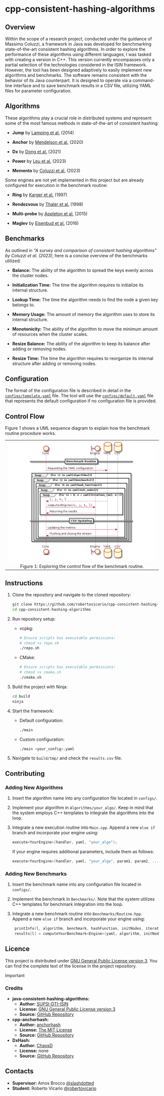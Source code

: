 # cpp-consistent-hashing-algorithms

## Overview

Within the scope of a research project, conducted under the guidance of Massimo Coluzzi, a framework in Java was developed for benchmarking state-of-the-art consistent hashing algorithms. In order to explore the performance of these algorithms using different languages, I was tasked with creating a version in C++. This version currently encompasses only a partial selection of the technologies considered in the ISIN framework. However, the tool has been designed adaptively to easily implement new algorithms and benchmarks. The software remains consistent with the behavior of its Java counterpart. It is designed to operate via a command-line interface and to save benchmark results in a CSV file, utilizing YAML files for parameter configuration.

## Algorithms

These algorithms play a crucial role in distributed systems and represent some of
the most famous methods in state-of-the-art of consistent hashing:

- **Jump** by [Lamping et al.](https://arxiv.org/pdf/1406.2294.pdf) (2014)

- **Anchor** by [Mendelson et al.](https://arxiv.org/pdf/1812.09674.pdf) (2020)

- **Dx** by [Dong et al.](https://arxiv.org/pdf/2107.07930.pdf) (2021)

- **Power** by [Leu et al.](https://arxiv.org/pdf/2307.12448.pdf) (2023)

- **Memento** by [Coluzzi et al.](https://arxiv.org/pdf/2306.09783.pdf) (2023)

Some engines are not yet implemented in this project but are already configured for execution in the benchmark routine:

- **Ring** by [Karger et al.](https://dl.acm.org/doi/pdf/10.1145/258533.258660) (1997)

- **Rendezvous** by [Thaler et al.](https://d1wqtxts1xzle7.cloudfront.net/96307627/HRW98-libre.pdf?1671926741=&response-content-disposition=inline%3B+filename%3DUsing_name_based_mappings_to_increase_hi.pdf&Expires=1722682933&Signature=KP~csPgAHOx1QdFc48jOrZfYACTMopMFA28GHrrYQyaCG8Nw6f7IF2YukI2TUtniWTBny91j3hCaOPORnepii8xX-x~hXmNzDo8Pl1CvLqJRW12R6Vs0l-8c5eDagrCocrJ99NhEY-6JnxK6YVZwahZC-1~Src95qhbEh26Pf6EZ1KlU-vP2UZV-nRi8ScXIx3OOmzBW0G-szp92d0ctryZVevPL6Qc2gURfhMdVozFiI0yNZXu3U3IK6XgzNgq4323gwM7nMlscYxQ6Xefikqq~HjCtAkxrPaZnmYA4h5nj9qLvCj4zvChm492AYJzRpWNnewph-s3XLpkALFVDCA&Key-Pair-Id=APKAJLOHF5GGSLRBV4ZA) (1998)

- **Multi-probe** by [Appleton et al.](https://arxiv.org/pdf/1505.00062) (2015)

- **Maglev** by [Eisenbud et al.](https://www.usenix.org/sites/default/files/nsdi16-paper-eisenbud-update.pdf) (2016)

## Benchmarks

As outlined in _"A survey and comparison of consistent hashing algorithms" by Coluzzi et al. (2023)_, here is a concise overview of the benchmarks utilized:

- **Balance:** The ability of the algorithm to spread the keys evenly across the cluster nodes.

- **Initialization Time:** The time the algorithm requires to initialize its internal structure.

- **Lookup Time:** The time the algorithm needs to find the node a given key belongs to.

- **Memory Usage:** The amount of memory the algorithm uses to store its internal structure.

- **Monotonicity:** The ability of the algorithm to move the minimum amount of resources when the cluster scales.

- **Resize Balance:** The ability of the algorithm to keep its balance after adding or removing nodes.

- **Resize Time:** The time the algorithm requires to reorganize its internal structure after adding or removing nodes.

## Configuration

The format of the configuration file is described in detail in the [`configs/template.yaml`](configs/template.yaml) file. The tool will use the [`configs/default.yaml`](configs/default.yaml) file that represents the default configuration if no configuration file is provided.

## Control Flow

Figure 1 shows a UML sequence diagram to explain how the benchmark routine procedure works.

<table>
    <tr>
        <td><img src="https://raw.githubusercontent.com/robertovicario/cpp-consistent-hashing-algorithms/main/docs/Control_Flow.png" alt="Control_Flow" width=512></td>
    </tr>
    <tr>
        <td align="center">Figure 1: Exploring the control flow of the benchmark routine.</td>
    </tr>
</table>

## Instructions

1. Clone the repository and navigate to the cloned repository:

    ```sh
    git clone https://github.com/robertovicario/cpp-consistent-hashing-algorithms.git
    cd cpp-consistent-hashing-algorithms
    ```

2. Run repository setup:

   - vcpkg:
   
       ```sh
       # Ensure scripts has executable permissions:
       # chmod +x repo.sh
       ./repo.sh
       ```
     
   - CMake:
   
       ```sh
       # Ensure scripts has executable permissions:
       # chmod +x cmake.sh
       ./cmake.sh
       ```

3. Build the project with Ninja:

    ```sh
    cd build
    ninja
    ```

4. Start the framework:

   - Default configuration:
   
       ```sh
       ./main
       ```
   - Custom configuration:
   
       ```sh
       ./main <your_config>.yaml
       ```

5. Navigate to `build/tmp/` and check the `results.csv` file.

## Contributing

### Adding New Algorithms

1. Insert the algorithm name into any configuration file located in `configs/`.
2. Implement your algorithm in `Algorithms/your_algo/`. Keep in mind that the system employs C++ templates to integrate the algorithms into the loop.
3. Integrate a new execution routine into `Main.cpp`. Append a new `else if` branch and incorporate your engine using:
    
    ```cpp
    execute<YourEngine>(handler, yaml, "your_algo");
    ```
   
   If your engine requires additional parameters, include them as follows:

    ```cpp
    execute<YourEngine>(handler, yaml, "your_algo", param1, param2, ..., paramN);
    ```

### Adding New Benchmarks

1. Insert the benchmark name into any configuration file located in `configs/`.
2. Implement the benchmark in `Benchmarks/`. Note that the system utilizes C++ templates for benchmark integration into the loop.
3. Integrate a new benchmark routine into `Benchmarks/Routine.hpp`. Append a new `else if` branch and incorporate your engine using:
    
   ```cpp
    printInfo(l, algorithm, benchmark, hashFunction, initNodes, iterationsRun);
    results[l] = computeYourBenchmark<Engine>(yaml, algorithm, initNodes, args...); 
    ```

## Licence

This project is distributed under [GNU General Public License version 3](https://opensource.org/license/gpl-3-0). You can find the complete text of the license in the project repository.

> [!IMPORTANT]
> 
> ### Credits
>
> - **java-consistent-hashing-algorithms:**
>   - **Author:** [SUPSI-DTI-ISIN](https://github.com/SUPSI-DTI-ISIN)
>   - **License:** [GNU General Public License version 3](https://opensource.org/license/gpl-3-0)
>   - **Source:** [GitHub Repository](https://github.com/SUPSI-DTI-ISIN/java-consistent-hashing-algorithms.git)
> - **cpp-anchorhash:**
>   - **Author:** [anchorhash](https://github.com/anchorhash)
>   - **License:** [The MIT License](https://opensource.org/license/mit)
>   - **Source:** [GitHub Repository](https://github.com/anchorhash/cpp-anchorhash.git)
> - **DxHash:**
>   - **Author:** [ChaosD](https://github.com/ChaosD)
>   - **License:** none
>   - **Source:** [GitHub Repository](https://github.com/ChaosD/DxHash.git)

## Contacts

- **Supervisor:** Amos Brocco [@slashdotted](https://github.com/slashdotted)
- **Student:** Roberto Vicario [@robertovicario](https://github.com/robertovicario)
